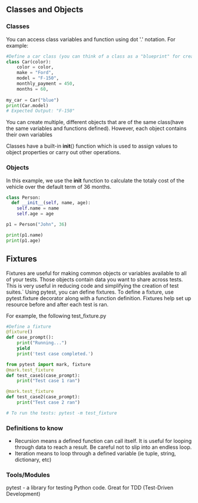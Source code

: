 ## Classes and Objects

### Classes

You can access class variables and function using dot '.'  notation.
For example:

```python
#Define a car class (you can think of a class as a "blueprint" for creating objects
class Car(color):
    color = color,
    make = "Ford",
    model = "F-150",
    monthly_payment = 450,
    months = 60,
    
my_car = Car("blue")
print(Car.model)
# Expected Output: "F-150"
```
You can create multiple, different objects that are of the same class(have the same variables and functions defined). However, each object contains their own variables 

Classes have a built-in __init__() function which is used to assign values to object properties or carry out other operations.
### Objects

In this example, we use the __init__ function to calculate the totaly cost of the vehicle over the default term of 36 months.

```python
class Person:
  def __init__(self, name, age):
    self.name = name
    self.age = age

p1 = Person("John", 36)

print(p1.name)
print(p1.age)
```


## Fixtures

Fixtures are useful for making common objects or variables available to all of your tests. Those objects contain data you want to share across tests. This is very useful in reducing code and simplifying the creation of test suites.` Using pytest,  you can define fixtures. To define a fixture, use pytest.fixture decorator along with a function definition. Fixtures help set up resource before and after each test is ran. 

For example, the following test_fixture.py
```python
#Define a fixture
@fixture()
def case_prompt():
    print("Running...")
    yield
    print('test case completed.')

from pytest import mark, fixture
@mark.test_fixture
def test_case1(case_prompt):
    print("Test case 1 ran")

@mark.test_fixture
def test_case2(case_prompt):
    print("Test case 2 ran")

# To run the tests: pytest -m test_fixture
```

### Definitions to know
* Recursion means a defined function can call itself. It is useful for looping through data to reach a result. Be careful not to slip into an endless loop.
* Iteration means to loop through a defined variable (ie tuple, string, dictionary, etc)

### Tools/Modules
pytest - a library for testing Python code. Great for TDD (Test-Driven Development)
